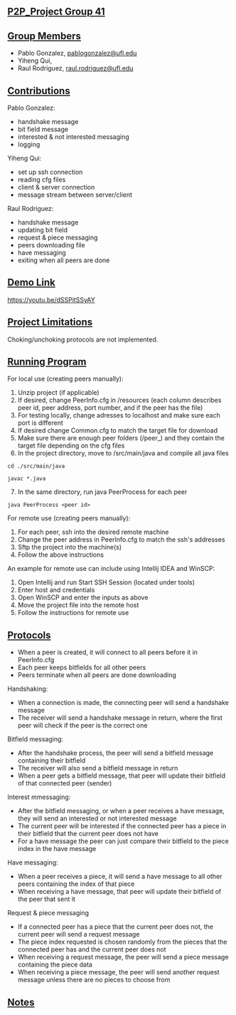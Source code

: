 ## <u>P2P_Project Group 41</u>

## <u>Group Members</u>

- Pablo Gonzalez, pablogonzalez@ufl.edu
- Yiheng Qui, 
- Raul Rodriguez, raul.rodriguez@ufl.edu

## <u>Contributions</u>

Pablo Gonzalez:
- handshake message
- bit field message
- interested & not interested messaging
- logging

Yiheng Qui:
- set up ssh connection
- reading cfg files
- client & server connection
- message stream between server/client

Raul Rodriguez:
- handshake message
- updating bit field
- request & piece messaging
- peers downloading file
- have messaging
- exiting when all peers are done

## <u>Demo Link</u>

https://youtu.be/dSSPitSSyAY

## <u>Project Limitations</u>

Choking/unchoking protocols are not implemented.

## <u>Running Program</u>

For local use (creating peers manually):
1. Unzip project (if applicable)
2. If desired, change PeerInfo.cfg in /resources (each column describes peer id, peer address, port number, and if the peer has the file)
3. For testing locally, change adresses to localhost and make sure each port is different
4. If desired change Common.cfg to match the target file for download
5. Make sure there are enough peer folders (/peer_<peer id>) and they contain the target file depending on the cfg files
6. In the project directory, move to /src/main/java and compile all java files
```
cd ./src/main/java
```
```
javac *.java
```
7. In the same directory, run java PeerProcess <peer id> for each peer
```
java PeerProcess <peer id>
```

For remote use (creating peers manually):
1. For each peer, ssh into the desired remote machine
2. Change the peer address in PeerInfo.cfg to match the ssh's addresses
3. Sftp the project into the machine(s)
4. Follow the above instructions

An example for remote use can include using Intellij IDEA and WinSCP:
1. Open Intellij and run Start SSH Session (located under tools)
2. Enter host and credentials
3. Open WinSCP and enter the inputs as above
4. Move the project file into the remote host
5. Follow the instructions for remote use

## <u>Protocols</u>

- When a peer is created, it will connect to all peers before it in PeerInfo.cfg
- Each peer keeps bitfields for all other peers
- Peers terminate when all peers are done downloading

Handshaking:
- When a connection is made, the connecting peer will send a handshake message
- The receiver will send a handshake message in return, where the first peer will check if the peer is the correct one

Bitfield messaging:
- After the handshake process, the peer will send a bitfield message containing their bitfield
- The receiver will also send a bitfield message in return
- When a peer gets a bitfield message, that peer will update their bitfield of that connected peer (sender)

Interest mmessaging:
- After the bitfield messaging, or when a peer receives a have message, they will send an interested or not interested message
- The current peer will be interested if the connected peer has a piece in their bitfield that the current peer does not have
- For a have message the peer can just compare their bitfield to the piece index in the have message

Have messaging:
- When a peer receives a piece, it will send a have message to all other peers containing the index of that piece
- When receiving a have message, that peer will update their bitfield of the peer that sent it

Request & piece messaging
- If a connected peer has a piece that the current peer does not, the current peer will send a request message
- The piece index requested is chosen randomly from the pieces that the connected peer has and the current peer does not
- When receiving a request message, the peer will send a piece message containing the piece data
- When receiving a piece message, the peer will send another request message unless there are no pieces to choose from

## <u>Notes</u>

